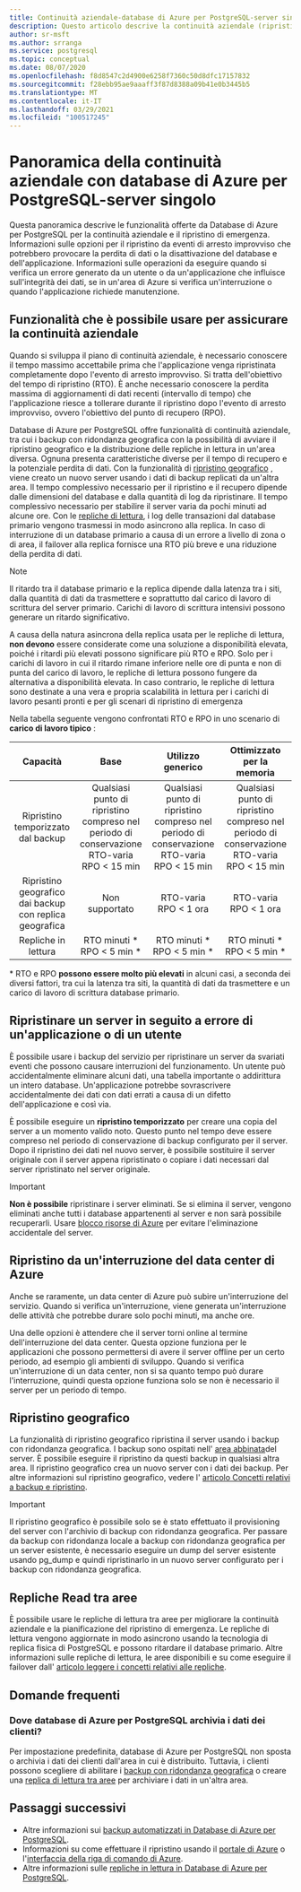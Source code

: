```yaml
---
title: Continuità aziendale-database di Azure per PostgreSQL-server singolo
description: Questo articolo descrive la continuità aziendale (ripristino temporizzato, interruzione del data center, ripristino geografico e repliche) quando si usa database di Azure per PostgreSQL.
author: sr-msft
ms.author: srranga
ms.service: postgresql
ms.topic: conceptual
ms.date: 08/07/2020
ms.openlocfilehash: f8d8547c2d4900e6258f7360c50d8dfc17157832
ms.sourcegitcommit: f28ebb95ae9aaaff3f87d8388a09b41e0b3445b5
ms.translationtype: MT
ms.contentlocale: it-IT
ms.lasthandoff: 03/29/2021
ms.locfileid: "100517245"
---
```

# <a name="overview-of-business-continuity-with-azure-database-for-postgresql---single-server"></a>Panoramica della continuità aziendale con database di Azure per PostgreSQL-server singolo

Questa panoramica descrive le funzionalità offerte da Database di Azure per PostgreSQL per la continuità aziendale e il ripristino di emergenza. Informazioni sulle opzioni per il ripristino da eventi di arresto improvviso che potrebbero provocare la perdita di dati o la disattivazione del database e dell'applicazione. Informazioni sulle operazioni da eseguire quando si verifica un errore generato da un utente o da un'applicazione che influisce sull'integrità dei dati, se in un'area di Azure si verifica un'interruzione o quando l'applicazione richiede manutenzione.

## <a name="features-that-you-can-use-to-provide-business-continuity"></a>Funzionalità che è possibile usare per assicurare la continuità aziendale

Quando si sviluppa il piano di continuità aziendale, è necessario conoscere il tempo massimo accettabile prima che l'applicazione venga ripristinata completamente dopo l'evento di arresto improvviso. Si tratta dell'obiettivo del tempo di ripristino (RTO). È anche necessario conoscere la perdita massima di aggiornamenti di dati recenti (intervallo di tempo) che l'applicazione riesce a tollerare durante il ripristino dopo l'evento di arresto improvviso, ovvero l'obiettivo del punto di recupero (RPO).

Database di Azure per PostgreSQL offre funzionalità di continuità aziendale, tra cui i backup con ridondanza geografica con la possibilità di avviare il ripristino geografico e la distribuzione delle repliche in lettura in un'area diversa. Ognuna presenta caratteristiche diverse per il tempo di recupero e la potenziale perdita di dati. Con la funzionalità di [ripristino geografico](concepts-backup.md) , viene creato un nuovo server usando i dati di backup replicati da un'altra area. Il tempo complessivo necessario per il ripristino e il recupero dipende dalle dimensioni del database e dalla quantità di log da ripristinare. Il tempo complessivo necessario per stabilire il server varia da pochi minuti ad alcune ore. Con le [repliche di lettura](concepts-read-replicas.md), i log delle transazioni dal database primario vengono trasmessi in modo asincrono alla replica. In caso di interruzione di un database primario a causa di un errore a livello di zona o di area, il failover alla replica fornisce una RTO più breve e una riduzione della perdita di dati.

> [!NOTE]
> Il ritardo tra il database primario e la replica dipende dalla latenza tra i siti, dalla quantità di dati da trasmettere e soprattutto dal carico di lavoro di scrittura del server primario. Carichi di lavoro di scrittura intensivi possono generare un ritardo significativo. 
>
> A causa della natura asincrona della replica usata per le repliche di lettura, **non devono** essere considerate come una soluzione a disponibilità elevata, poiché i ritardi più elevati possono significare più RTO e RPO. Solo per i carichi di lavoro in cui il ritardo rimane inferiore nelle ore di punta e non di punta del carico di lavoro, le repliche di lettura possono fungere da alternativa a disponibilità elevata. In caso contrario, le repliche di lettura sono destinate a una vera e propria scalabilità in lettura per i carichi di lavoro pesanti pronti e per gli scenari di ripristino di emergenza

Nella tabella seguente vengono confrontati RTO e RPO in uno scenario di **carico di lavoro tipico** :

| **Capacità** | **Base** | **Utilizzo generico** | **Ottimizzato per la memoria** |
| :------------: | :-------: | :-----------------: | :------------------: |
| Ripristino temporizzato dal backup | Qualsiasi punto di ripristino compreso nel periodo di conservazione <br/> RTO-varia <br/>RPO < 15 min| Qualsiasi punto di ripristino compreso nel periodo di conservazione <br/> RTO-varia <br/>RPO < 15 min | Qualsiasi punto di ripristino compreso nel periodo di conservazione <br/> RTO-varia <br/>RPO < 15 min |
| Ripristino geografico dai backup con replica geografica | Non supportato | RTO-varia <br/>RPO < 1 ora | RTO-varia <br/>RPO < 1 ora |
| Repliche in lettura | RTO minuti * <br/>RPO < 5 min * | RTO minuti * <br/>RPO < 5 min *| RTO minuti * <br/>RPO < 5 min *|

 \* RTO e RPO **possono essere molto più elevati** in alcuni casi, a seconda dei diversi fattori, tra cui la latenza tra siti, la quantità di dati da trasmettere e un carico di lavoro di scrittura database primario. 

## <a name="recover-a-server-after-a-user-or-application-error"></a>Ripristinare un server in seguito a errore di un'applicazione o di un utente

È possibile usare i backup del servizio per ripristinare un server da svariati eventi che possono causare interruzioni del funzionamento. Un utente può accidentalmente eliminare alcuni dati, una tabella importante o addirittura un intero database. Un'applicazione potrebbe sovrascrivere accidentalmente dei dati con dati errati a causa di un difetto dell'applicazione e così via.

È possibile eseguire un **ripristino temporizzato** per creare una copia del server a un momento valido noto. Questo punto nel tempo deve essere compreso nel periodo di conservazione di backup configurato per il server. Dopo il ripristino dei dati nel nuovo server, è possibile sostituire il server originale con il server appena ripristinato o copiare i dati necessari dal server ripristinato nel server originale.

> [!IMPORTANT]
> **Non è possibile** ripristinare i server eliminati. Se si elimina il server, vengono eliminati anche tutti i database appartenenti al server e non sarà possibile recuperarli. Usare [blocco risorse di Azure](../azure-resource-manager/management/lock-resources.md) per evitare l'eliminazione accidentale del server.

## <a name="recover-from-an-azure-data-center-outage"></a>Ripristino da un'interruzione del data center di Azure

Anche se raramente, un data center di Azure può subire un'interruzione del servizio. Quando si verifica un'interruzione, viene generata un'interruzione delle attività che potrebbe durare solo pochi minuti, ma anche ore.

Una delle opzioni è attendere che il server torni online al termine dell'interruzione del data center. Questa opzione funziona per le applicazioni che possono permettersi di avere il server offline per un certo periodo, ad esempio gli ambienti di sviluppo. Quando si verifica un'interruzione di un data center, non si sa quanto tempo può durare l'interruzione, quindi questa opzione funziona solo se non è necessario il server per un periodo di tempo.

## <a name="geo-restore"></a>Ripristino geografico

La funzionalità di ripristino geografico ripristina il server usando i backup con ridondanza geografica. I backup sono ospitati nell' [area abbinata](../best-practices-availability-paired-regions.md)del server. È possibile eseguire il ripristino da questi backup in qualsiasi altra area. Il ripristino geografico crea un nuovo server con i dati dei backup. Per altre informazioni sul ripristino geografico, vedere l' [articolo Concetti relativi a backup e ripristino](concepts-backup.md).

> [!IMPORTANT]
> Il ripristino geografico è possibile solo se è stato effettuato il provisioning del server con l'archivio di backup con ridondanza geografica. Per passare da backup con ridondanza locale a backup con ridondanza geografica per un server esistente, è necessario eseguire un dump del server esistente usando pg_dump e quindi ripristinarlo in un nuovo server configurato per i backup con ridondanza geografica.

## <a name="cross-region-read-replicas"></a>Repliche Read tra aree
È possibile usare le repliche di lettura tra aree per migliorare la continuità aziendale e la pianificazione del ripristino di emergenza. Le repliche di lettura vengono aggiornate in modo asincrono usando la tecnologia di replica fisica di PostgreSQL e possono ritardare il database primario. Altre informazioni sulle repliche di lettura, le aree disponibili e su come eseguire il failover dall' [articolo leggere i concetti relativi alle repliche](concepts-read-replicas.md). 

## <a name="faq"></a>Domande frequenti
### <a name="where-does-azure-database-for-postgresql-store-customer-data"></a>Dove database di Azure per PostgreSQL archivia i dati dei clienti?
Per impostazione predefinita, database di Azure per PostgreSQL non sposta o archivia i dati dei clienti dall'area in cui è distribuito. Tuttavia, i clienti possono scegliere di abilitare i [backup con ridondanza geografica](concepts-backup.md#backup-redundancy-options) o creare una [replica di lettura tra aree](concepts-read-replicas.md#cross-region-replication) per archiviare i dati in un'altra area.


## <a name="next-steps"></a>Passaggi successivi
- Altre informazioni sui [backup automatizzati in Database di Azure per PostgreSQL](concepts-backup.md). 
- Informazioni su come effettuare il ripristino usando il [portale di Azure](howto-restore-server-portal.md) o l'[interfaccia della riga di comando di Azure](howto-restore-server-cli.md).
- Altre informazioni sulle [repliche in lettura in Database di Azure per PostgreSQL](concepts-read-replicas.md).
